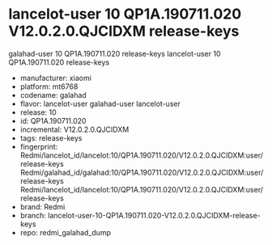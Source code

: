 # lancelot-user 10 QP1A.190711.020 V12.0.2.0.QJCIDXM release-keys
galahad-user 10 QP1A.190711.020  release-keys
lancelot-user 10 QP1A.190711.020  release-keys
- manufacturer: xiaomi
- platform: mt6768
- codename: galahad
- flavor: lancelot-user
galahad-user
lancelot-user
- release: 10
- id: QP1A.190711.020
- incremental: V12.0.2.0.QJCIDXM
- tags: release-keys
- fingerprint: Redmi/lancelot_id/lancelot:10/QP1A.190711.020/V12.0.2.0.QJCIDXM:user/release-keys
Redmi/galahad_id/galahad:10/QP1A.190711.020/V12.0.2.0.QJCIDXM:user/release-keys
Redmi/lancelot_id/lancelot:10/QP1A.190711.020/V12.0.2.0.QJCIDXM:user/release-keys
- brand: Redmi
- branch: lancelot-user-10-QP1A.190711.020-V12.0.2.0.QJCIDXM-release-keys
- repo: redmi_galahad_dump
